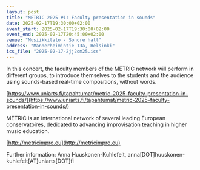 ```yaml
---
layout: post
title: "METRIC 2025 #1: Fac­ulty pre­sen­ta­tion in sounds"
date: 2025-02-17T19:30:00+02:00
event_start: 2025-02-17T19:30:00+02:00
event_end: 2025-02-17T20:45:00+02:00
venue: "Musiikkitalo - Sonore hall"
address: "Mannerheimintie 13a, Helsinki"
ics_file: "2025-02-17-2jj2om25.ics"
---
```


In this concert, the faculty members of the METRIC network will perform in different groups, to introduce themselves to the students and the audience using sounds-based real-time compositions, without words.   
  
[https://www.uniarts.fi/tapahtumat/metric-2025-faculty-presentation-in-sounds/](https://www.uniarts.fi/tapahtumat/metric-2025-faculty-presentation-in-sounds/)  
  
METRIC is an international network of several leading European conservatoires, dedicated to advancing improvisation teaching in higher music education.   
  
[http://metricimpro.eu](http://metricimpro.eu)  
  
Further information: Anna Huuskonen-Kuhlefelt, anna[DOT]huuskonen-kuhlefelt[AT]uniarts[DOT]fi
